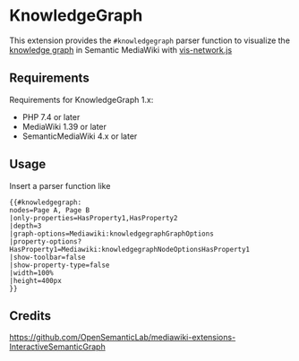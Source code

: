 # KnowledgeGraph

This extension provides the `#knowledgegraph` parser function to visualize the [knowledge graph](https://en.wikipedia.org/wiki/Knowledge_graph) in Semantic MediaWiki with [vis-network.js](https://github.com/visjs/vis-network)

## Requirements

Requirements for KnowledgeGraph 1.x:

- PHP 7.4 or later
- MediaWiki 1.39 or later
- SemanticMediaWiki 4.x or later

## Usage

Insert a parser function like

```
{{#knowledgegraph:
nodes=Page A, Page B
|only-properties=HasProperty1,HasProperty2
|depth=3
|graph-options=Mediawiki:knowledgegraphGraphOptions
|property-options?HasProperty1=Mediawiki:knowledgegraphNodeOptionsHasProperty1
|show-toolbar=false
|show-property-type=false
|width=100%
|height=400px
}}
```


## Credits
https://github.com/OpenSemanticLab/mediawiki-extensions-InteractiveSemanticGraph



